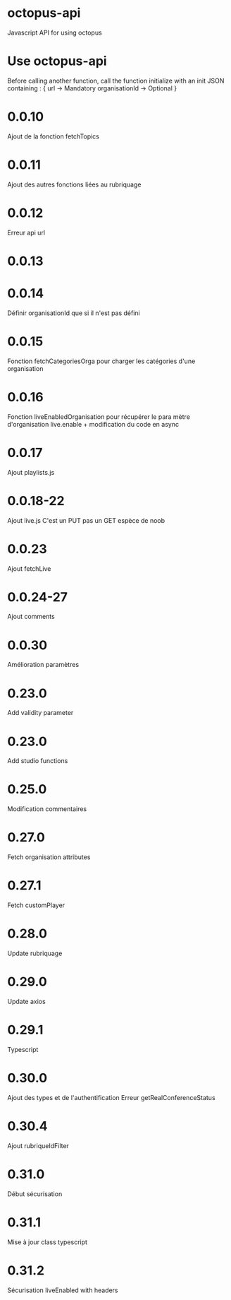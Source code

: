 # octopus-api
Javascript API for using octopus 

# Use octopus-api
Before calling another function, call the function initialize with an init JSON containing : 
{
    url -> Mandatory
    organisationId -> Optional
}

# 0.0.10 
Ajout de la fonction fetchTopics

# 0.0.11
Ajout des autres fonctions liées au rubriquage

# 0.0.12
Erreur api url

# 0.0.13 
# 0.0.14 
Définir organisationId que si il n'est pas défini

# 0.0.15
Fonction fetchCategoriesOrga pour charger les catégories d'une organisation

# 0.0.16
Fonction liveEnabledOrganisation pour récupérer le para mètre d'organisation live.enable + modification du code en async

# 0.0.17
Ajout playlists.js

# 0.0.18-22
Ajout live.js
C'est un PUT pas un GET espèce de noob
# 0.0.23
Ajout fetchLive
# 0.0.24-27
Ajout comments

# 0.0.30
Amélioration paramètres

# 0.23.0
Add validity parameter

# 0.23.0
Add studio functions

# 0.25.0
Modification commentaires

# 0.27.0
Fetch organisation attributes
# 0.27.1
Fetch customPlayer

# 0.28.0
Update rubriquage

# 0.29.0
Update axios
# 0.29.1
Typescript

# 0.30.0
Ajout des types et de l'authentification
Erreur getRealConferenceStatus
# 0.30.4
Ajout rubriqueIdFilter

# 0.31.0
Début sécurisation
# 0.31.1
Mise à jour class typescript
# 0.31.2
Sécurisation liveEnabled with headers